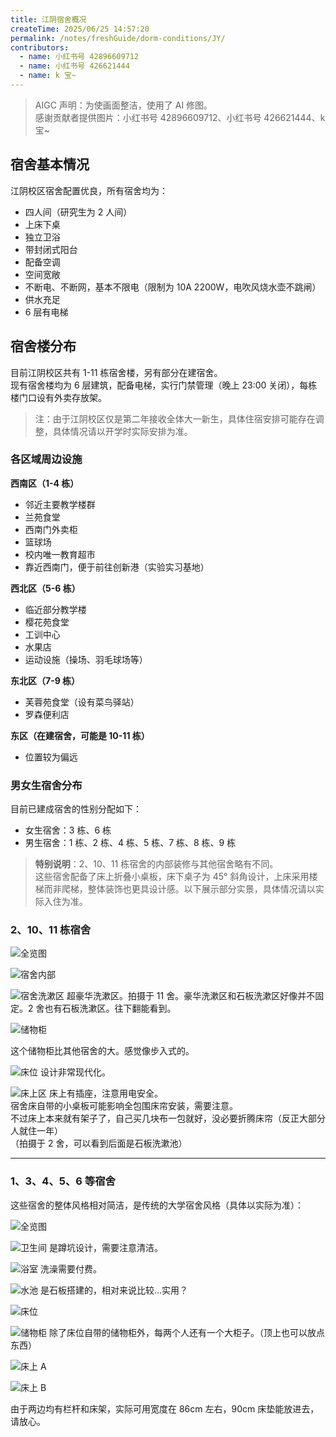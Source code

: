 ```yaml
---
title: 江阴宿舍概况
createTime: 2025/06/25 14:57:20
permalink: /notes/freshGuide/dorm-conditions/JY/
contributors:
  - name: 小红书号 42896609712
  - name: 小红书号 426621444
  - name: k 宝~
---
```


>AIGC 声明：为使画面整洁，使用了 AI 修图。  
>感谢贡献者提供图片：小红书号 42896609712、小红书号 426621444、k 宝~

## 宿舍基本情况

江阴校区宿舍配置优良，所有宿舍均为：

- 四人间（研究生为 2 人间）
- 上床下桌
- 独立卫浴
- 带封闭式阳台
- 配备空调
- 空间宽敞
- 不断电、不断网，基本不限电（限制为 10A 2200W，电吹风烧水壶不跳闸）
- 供水充足
- 6 层有电梯

## 宿舍楼分布

目前江阴校区共有 1-11 栋宿舍楼，另有部分在建宿舍。  
现有宿舍楼均为 6 层建筑，配备电梯，实行门禁管理（晚上 23:00 关闭），每栋楼门口设有外卖存放架。

> 注：由于江阴校区仅是第二年接收全体大一新生，具体住宿安排可能存在调整，具体情况请以开学时实际安排为准。

### 各区域周边设施

**西南区（1-4 栋）**

- 邻近主要教学楼群
- 兰苑食堂
- 西南门外卖柜
- 篮球场
- 校内唯一教育超市
- 靠近西南门，便于前往创新港（实验实习基地）

**西北区（5-6 栋）**

- 临近部分教学楼
- 樱花苑食堂
- 工训中心
- 水果店
- 运动设施（操场、羽毛球场等）

**东北区（7-9 栋）**

- 芙蓉苑食堂（设有菜鸟驿站）
- 罗森便利店

**东区（在建宿舍，可能是 10-11 栋）**

- 位置较为偏远

### 男女生宿舍分布

目前已建成宿舍的性别分配如下：

- 女生宿舍：3 栋、6 栋
- 男生宿舍：1 栋、2 栋、4 栋、5 栋、7 栋、8 栋、9 栋


> **特别说明**：2、10、11 栋宿舍的内部装修与其他宿舍略有不同。  
> 这些宿舍配备了床上折叠小桌板，床下桌子为 45° 斜角设计，上床采用楼梯而非爬梯，整体装饰也更具设计感。以下展示部分实景，具体情况请以实际入住为准。

### 2、10、11 栋宿舍
![全览图](static/宿舍全览图A.jpg)

![宿舍内部](static/2栋宿舍.png)

![宿舍洗漱区](static/宿舍洗漱区A.jpg)
超豪华洗漱区。拍摄于 11 舍。豪华洗漱区和石板洗漱区好像并不固定。2 舍也有石板洗漱区。往下翻能看到。

![储物柜](static/储物柜A.jpg)

这个储物柜比其他宿舍的大。感觉像步入式的。

![床位](static/宿舍床位A.jpg)
设计非常现代化。

![床上区](static/2栋床上.jpg)
床上有插座，注意用电安全。  
宿舍床自带的小桌板可能影响全包围床帘安装，需要注意。  
不过床上本来就有架子了，自己买几块布一包就好，没必要折腾床帘（反正大部分人就住一年）  
（拍摄于 2 舍，可以看到后面是石板洗漱池）

---

### 1、3、4、5、6 等宿舍

这些宿舍的整体风格相对简洁，是传统的大学宿舍风格（具体以实际为准）： 

![全览图](static/share_image_1753068768043.jpeg)

![卫生间](static/卫生间.png)
是蹲坑设计，需要注意清洁。

![浴室](static/浴室.png)
洗澡需要付费。

![水池](static/水池.webp)
是石板搭建的，相对来说比较...实用？

![床位](static/5栋床位.png)

![储物柜](static/储物柜.jpg)
除了床位自带的储物柜外，每两个人还有一个大柜子。（顶上也可以放点东西）


![床上 A](static/宿舍床上1.jpg)

![床上 B](static/宿舍床上2.jpg)

由于两边均有栏杆和床架，实际可用宽度在 86cm 左右，90cm 床垫能放进去，请放心。


